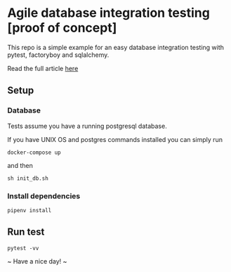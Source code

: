 # Agile database integration testing [proof of concept]

This repo is a simple example for an easy database integration testing with pytest, factoryboy and sqlalchemy.

Read the full article [here](https://medium.com/@vittorio.camisa/agile-database-integration-tests-with-python-sqlalchemy-and-factory-boy-6824e8fe33a1)


## Setup
### Database
Tests assume you have a running postgresql database.

If you have UNIX OS and postgres commands installed you can simply run 
```
docker-compose up
```
and then
```
sh init_db.sh
```

### Install dependencies
```
pipenv install
```

## Run test
```
pytest -vv
```


 ~ Have a nice day! ~

